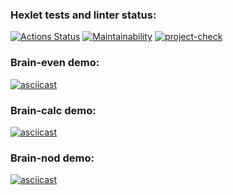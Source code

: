 ### Hexlet tests and linter status:
[![Actions Status](https://github.com/ianproletov/fullstack-javascript-project-lvl1/workflows/hexlet-check/badge.svg)](https://github.com/ianproletov/fullstack-javascript-project-lvl1/actions)
[![Maintainability](https://api.codeclimate.com/v1/badges/12368a2ff91cb4f3bbe1/maintainability)](https://codeclimate.com/github/ianproletov/fullstack-javascript-project-lvl1/maintainability)
[![project-check](https://github.com/ianproletov/fullstack-javascript-project-lvl1/actions/workflows/project-check.yml/badge.svg)](https://github.com/ianproletov/fullstack-javascript-project-lvl1/actions/workflows/project-check.yml)
### Brain-even demo:
[![asciicast](https://asciinema.org/a/495284.svg)](https://asciinema.org/a/495284)

### Brain-calc demo:
[![asciicast](https://asciinema.org/a/495298.svg)](https://asciinema.org/a/495298)

### Brain-nod demo:
[![asciicast](https://asciinema.org/a/495920.svg)](https://asciinema.org/a/495920)
